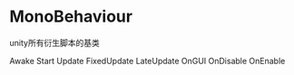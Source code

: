 # MonoBehaviour

unity所有衍生脚本的基类

Awake
Start
Update
FixedUpdate
LateUpdate
OnGUI
OnDisable
OnEnable
